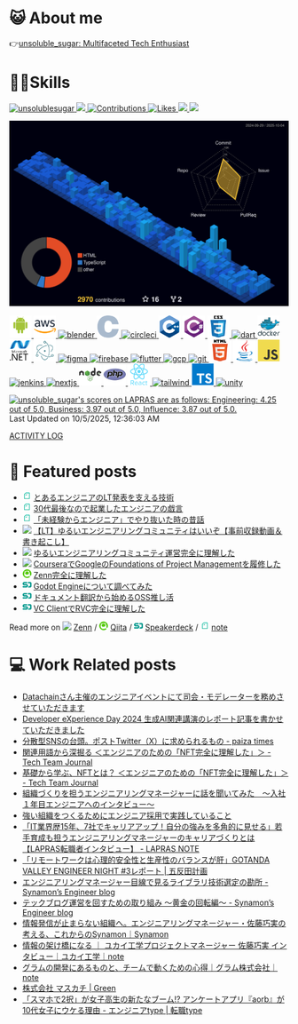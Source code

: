 # 😺 About me

👉️[unsoluble_sugar: Multifaceted Tech Enthusiast](https://www.perplexity.ai/page/unsolublesugar-Multifaceted-Tech-_.lw0lfDQDW8ShJ4lwQs_A)

# 👨‍💻Skills

<p align="left"> 
  <a href="https://github.com/unsolublesugar/unsolublesugar/">
    <img src="https://komarev.com/ghpvc/?username=unsolublesugar" alt="unsolublesugar" />
  </a>
  <a href="https://twitter.com/unsoluble_sugar">
    <img height="20" src="https://img.shields.io/twitter/follow/unsoluble_sugar?style=flat&logo=x" />
  </a>
  <a href="https://qiita.com/unsoluble_sugar">
    <img src="https://badgen.org/img/qiita/unsoluble_sugar/contributions?style=flat" alt="Contributions" />
  </a>
  <a href="https://zenn.dev/unsoluble_sugar">
    <img src="https://badgen.org/img/zenn/unsoluble_sugar/likes?style=flat" alt="Likes" />
  </a>
  <a href="https://www.youtube.com/@unsoluble_sugar">
    <img height="20" src="https://img.shields.io/youtube/channel/views/UCfbg5CppawxJYJmjKmrMrfA?style=flat&logo=youtube" />
  </a>
  <a href="https://www.linkedin.com/in/unsolublesugar">
    <img height="20" src="http://img.shields.io/badge/-LinkedIn-0072b1?style=flat&logo=linkedin&link=unsolublesugar" />
  </a>
</p>

![](./profile-3d-contrib/profile-night-view.svg)

<p align="left"> <a href="https://developer.android.com" target="_blank" rel="noreferrer"> <img src="https://raw.githubusercontent.com/devicons/devicon/master/icons/android/android-original-wordmark.svg" alt="android" width="40" height="40"/> </a> <a href="https://aws.amazon.com" target="_blank" rel="noreferrer"> <img src="https://raw.githubusercontent.com/devicons/devicon/master/icons/amazonwebservices/amazonwebservices-original-wordmark.svg" alt="aws" width="40" height="40"/> </a> <a href="https://www.blender.org/" target="_blank" rel="noreferrer"> <img src="https://download.blender.org/branding/community/blender_community_badge_white.svg" alt="blender" width="40" height="40"/> </a> <a href="https://www.cprogramming.com/" target="_blank" rel="noreferrer"> <img src="https://raw.githubusercontent.com/devicons/devicon/master/icons/c/c-original.svg" alt="c" width="40" height="40"/> </a> <a href="https://circleci.com" target="_blank" rel="noreferrer"> <img src="https://www.vectorlogo.zone/logos/circleci/circleci-icon.svg" alt="circleci" width="40" height="40"/> </a> <a href="https://www.w3schools.com/cpp/" target="_blank" rel="noreferrer"> <img src="https://raw.githubusercontent.com/devicons/devicon/master/icons/cplusplus/cplusplus-original.svg" alt="cplusplus" width="40" height="40"/> </a> <a href="https://www.w3schools.com/cs/" target="_blank" rel="noreferrer"> <img src="https://raw.githubusercontent.com/devicons/devicon/master/icons/csharp/csharp-original.svg" alt="csharp" width="40" height="40"/> </a> <a href="https://www.w3schools.com/css/" target="_blank" rel="noreferrer"> <img src="https://raw.githubusercontent.com/devicons/devicon/master/icons/css3/css3-original-wordmark.svg" alt="css3" width="40" height="40"/> </a> <a href="https://dart.dev" target="_blank" rel="noreferrer"> <img src="https://www.vectorlogo.zone/logos/dartlang/dartlang-icon.svg" alt="dart" width="40" height="40"/> </a> <a href="https://www.docker.com/" target="_blank" rel="noreferrer"> <img src="https://raw.githubusercontent.com/devicons/devicon/master/icons/docker/docker-original-wordmark.svg" alt="docker" width="40" height="40"/> </a> <a href="https://dotnet.microsoft.com/" target="_blank" rel="noreferrer"> <img src="https://raw.githubusercontent.com/devicons/devicon/master/icons/dot-net/dot-net-original-wordmark.svg" alt="dotnet" width="40" height="40"/> </a> <a href="https://www.electronjs.org" target="_blank" rel="noreferrer"> <img src="https://raw.githubusercontent.com/devicons/devicon/master/icons/electron/electron-original.svg" alt="electron" width="40" height="40"/> </a> <a href="https://www.figma.com/" target="_blank" rel="noreferrer"> <img src="https://www.vectorlogo.zone/logos/figma/figma-icon.svg" alt="figma" width="40" height="40"/> </a> <a href="https://firebase.google.com/" target="_blank" rel="noreferrer"> <img src="https://www.vectorlogo.zone/logos/firebase/firebase-icon.svg" alt="firebase" width="40" height="40"/> </a> <a href="https://flutter.dev" target="_blank" rel="noreferrer"> <img src="https://www.vectorlogo.zone/logos/flutterio/flutterio-icon.svg" alt="flutter" width="40" height="40"/> </a> <a href="https://cloud.google.com" target="_blank" rel="noreferrer"> <img src="https://www.vectorlogo.zone/logos/google_cloud/google_cloud-icon.svg" alt="gcp" width="40" height="40"/> </a> <a href="https://git-scm.com/" target="_blank" rel="noreferrer"> <img src="https://www.vectorlogo.zone/logos/git-scm/git-scm-icon.svg" alt="git" width="40" height="40"/> </a> <a href="https://www.w3.org/html/" target="_blank" rel="noreferrer"> <img src="https://raw.githubusercontent.com/devicons/devicon/master/icons/html5/html5-original-wordmark.svg" alt="html5" width="40" height="40"/> </a> <a href="https://www.java.com" target="_blank" rel="noreferrer"> <img src="https://raw.githubusercontent.com/devicons/devicon/master/icons/java/java-original.svg" alt="java" width="40" height="40"/> </a> <a href="https://developer.mozilla.org/en-US/docs/Web/JavaScript" target="_blank" rel="noreferrer"> <img src="https://raw.githubusercontent.com/devicons/devicon/master/icons/javascript/javascript-original.svg" alt="javascript" width="40" height="40"/> </a> <a href="https://www.jenkins.io" target="_blank" rel="noreferrer"> <img src="https://www.vectorlogo.zone/logos/jenkins/jenkins-icon.svg" alt="jenkins" width="40" height="40"/> </a> <a href="https://nextjs.org/" target="_blank" rel="noreferrer"> <img src="https://cdn.worldvectorlogo.com/logos/nextjs-2.svg" alt="nextjs" width="40" height="40"/> </a> <a href="https://nodejs.org" target="_blank" rel="noreferrer"> <img src="https://raw.githubusercontent.com/devicons/devicon/master/icons/nodejs/nodejs-original-wordmark.svg" alt="nodejs" width="40" height="40"/> </a> <a href="https://www.php.net" target="_blank" rel="noreferrer"> <img src="https://raw.githubusercontent.com/devicons/devicon/master/icons/php/php-original.svg" alt="php" width="40" height="40"/> </a> <a href="https://reactjs.org/" target="_blank" rel="noreferrer"> <img src="https://raw.githubusercontent.com/devicons/devicon/master/icons/react/react-original-wordmark.svg" alt="react" width="40" height="40"/> </a> <a href="https://tailwindcss.com/" target="_blank" rel="noreferrer"> <img src="https://www.vectorlogo.zone/logos/tailwindcss/tailwindcss-icon.svg" alt="tailwind" width="40" height="40"/> </a> <a href="https://www.typescriptlang.org/" target="_blank" rel="noreferrer"> <img src="https://raw.githubusercontent.com/devicons/devicon/master/icons/typescript/typescript-original.svg" alt="typescript" width="40" height="40"/> </a> <a href="https://unity.com/" target="_blank" rel="noreferrer"> <img src="https://www.vectorlogo.zone/logos/unity3d/unity3d-icon.svg" alt="unity" width="40" height="40"/> </a> </p>

<!--START_SECTION:lapras-card-->
<p ><a href="https://lapras.com/public/unsoluble_sugar" target="_blank" rel="noopener noreferrer"><img alt="unsoluble_sugar's scores on LAPRAS are as follows: Engineering: 4.25 out of 5.0, Business: 3.97 out of 5.0, Influence: 3.87 out of 5.0." src="https://lapras-card-generator.vercel.app/api/svg?e=4.25&b=3.97&i=3.87&b1=%23020E27&b2=%230E5593&i1=%23030E21&i2=%231688BF&l=en" width="400" ></a>  
Last Updated on 10/5/2025, 12:36:03 AM</p>
<!--END_SECTION:lapras-card-->

[ACTIVITY LOG](https://github.com/unsolublesugar/lapras-output-summary)

# 📰 Featured posts

<!--[START POSTS]-->
- ![](platform_icons/note.png) [とあるエンジニアのLT発表を支える技術](https://note.com/unsoluble_sugar/n/n079776e4c139)
- ![](platform_icons/note.png) [30代最後なので起業したエンジニアの戯言](https://note.com/unsoluble_sugar/n/n8a94ee0a78d4)
- ![](platform_icons/note.png) [「未経験からエンジニア」でやり抜いた時の昔話](https://note.com/unsoluble_sugar/n/ncc3b12a5859e)
- ![](platform_icons/zenn.png) [【LT】ゆるいエンジニアリングコミュニティはいいぞ【事前収録動画＆書き起こし】](https://zenn.dev/easy_easy/articles/c50834cc069906)
- ![](platform_icons/zenn.png) [ゆるいエンジニアリングコミュニティ運営完全に理解した](https://zenn.dev/unsoluble_sugar/articles/3534caabc4f028)
- ![](platform_icons/zenn.png) [CourseraでGoogleのFoundations of Project Managementを履修した](https://zenn.dev/unsoluble_sugar/articles/5330b19412687ee0b435)
- ![](platform_icons/qiita.png) [Zenn完全に理解した](https://qiita.com/unsoluble_sugar/items/558a11b455d042d648d6)
- ![](platform_icons/speakerdeck.png) [Godot Engineについて調べてみた](https://speakerdeck.com/unsoluble_sugar/godot-enginenituitediao-betemita)
- ![](platform_icons/speakerdeck.png) [ドキュメント翻訳から始めるOSS推し活](https://speakerdeck.com/unsoluble_sugar/dokiyumentofan-yi-karashi-meruosstui-sihuo)
- ![](platform_icons/speakerdeck.png) [VC ClientでRVC完全に理解した](https://speakerdeck.com/unsoluble_sugar/rvc-with-vcclient-completely-understood)
<!--[END POSTS]-->

Read more on 
![](platform_icons/zenn.png) [Zenn](https://zenn.dev/unsoluble_sugar) / 
![](platform_icons/qiita.png) [Qiita](https://qiita.com/unsoluble_sugar) /
![](platform_icons/speakerdeck.png) [Speakerdeck](https://speakerdeck.com/unsoluble_sugar) /
![](platform_icons/note.png) [note](https://note.com/unsoluble_sugar)

# 💻 Work Related posts
- [Datachainさん主催のエンジニアイベントにて司会・モデレーターを務めさせていただきます](https://note.com/unsoluble_sugar/n/n832c3442b0c8)
- [Developer eXperience Day 2024 生成AI関連講演のレポート記事を書かせていただきました](https://note.com/unsoluble_sugar/n/n4badf1881333)
- [分散型SNSの台頭。ポストTwitter（X）に求められるもの - paiza times](https://paiza.hatenablog.com/entry/2023/07/26/130000)
- [関連用語から深掘る ＜エンジニアのための「NFT完全に理解した」＞ - Tech Team Journal ](https://ttj.paiza.jp/archives/2023/06/30/8509/)
- [基礎から学ぶ、NFTとは？ ＜エンジニアのための「NFT完全に理解した」＞ - Tech Team Journal ](https://ttj.paiza.jp/archives/2023/06/13/7874/)
- [組織づくりを担うエンジニアリングマネージャーに話を聞いてみた　〜入社１年目エンジニアへのインタビュー〜](https://note.com/dev_onecareer/n/na99f2b723e2e)
- [強い組織をつくるためにエンジニア採用で実践していること](https://note.com/dev_onecareer/n/n8e6921164fa9)
- [「IT業界歴15年、7社でキャリアアップ！自分の強みを多角的に見せる」若手育成も担うエンジニアリングマネージャーのキャリアづくりとは【LAPRAS転職者インタビュー】 - LAPRAS NOTE ](https://note.lapras.com/method/sato/)
- [「リモートワークは心理的安全性と生産性のバランスが肝」GOTANDA VALLEY ENGINEER NIGHT #3レポート | 五反田計画](https://project.gotanda-valley.com/5v_engineer_night_3/)
- [エンジニアリングマネージャー目線で見るライブラリ技術選定の勘所 - Synamon’s Engineer blog](https://synamon.hatenablog.com/entry/technology-selection-for-library)
- [テックブログ運営を回すための取り組み 〜黄金の回転編〜 - Synamon’s Engineer blog](https://synamon.hatenablog.com/entry/involved-techblog)
- [情報発信が止まらない組織へ。エンジニアリングマネージャー・佐藤巧実の考える、これからのSynamon｜Synamon](https://note.com/synamon_xr/n/n44446570089a)
- [情報の架け橋になる ｜ ユカイ工学プロジェクトマネージャー 佐藤巧実 インタビュー｜ユカイ工学｜note ](https://note.com/ux_xu/n/n2d345843cefd)
- [グラムの開発にあるものと、チームで動くための心得｜グラム株式会社｜note](https://note.com/ginc/n/n2aa808ae8b85)
- [株式会社 マスカチ | Green](https://www.green-japan.com/pr/4238)
- [「スマホで2択」が女子高生の新たなブーム!? アンケートアプリ『aorb』が10代女子にウケる理由 - エンジニアtype | 転職type](https://type.jp/et/feature/5667/)

